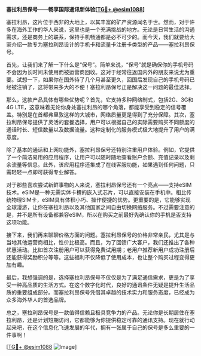 **塞拉利昂保号——畅享国际通讯新体验[[TG💪+ @esim1088](https://t.me/s/esim1088)]**

塞拉利昂，这片位于西非的大地上，以其丰富的矿产资源闻名于世。然而，对于许多在海外工作的华人来说，这里也是一个充满挑战的地方。无论是日常生活的沟通需求，还是商务上的联系，保持手机畅通都是必不可少的。而今天，我们就要给大家介绍一款专为塞拉利昂设计的手机卡和流量卡注册卡类型的产品——塞拉利昂保号。

首先，让我们来了解一下什么是“保号”。简单来说，“保号”就是确保你的手机号码不会因为长时间未使用而被运营商回收。这对于经常往返国内外的朋友来说尤为重要。试想一下，如果你在国外待了几个月甚至更久，回国后发现自己的手机号码已经被注销了，这将带来多大的不便！塞拉利昂保号正是解决这一问题的最佳选择。

那么，这款产品具体有哪些优势呢？首先，它支持多种网络制式，包括2G、3G和4G LTE，这意味着无论你身处塞拉利昂的哪个角落，都能享受到稳定的信号覆盖。特别是在首都弗里敦这样的大城市，网络质量更是得到了充分保障。其次，塞拉利昂保号提供了灵活的套餐选择，用户可以根据自己的实际需要购买不同额度的通话时长、短信数量以及数据流量。这种定制化的服务模式极大地提升了用户的满意度。

除了基本的通话和上网功能外，塞拉利昂保号还特别注重用户体验。例如，它提供了一个简洁易用的应用程序，让用户可以随时随地查看账户余额、充值记录以及剩余流量等信息。此外，该应用程序还集成了在线客服功能，如果遇到任何问题，只需轻轻一点即可获得专业解答。

对于那些喜欢尝试新鲜事物的人来说，塞拉利昂保号还有一个亮点——支持eSIM技术。eSIM是一种无需实体卡槽的嵌入式芯片，可以直接安装在手机中。相比传统物理SIM卡，eSIM具有体积小巧、操作便捷的优势。更重要的是，它能够实现全球漫游，让你在塞拉利昂以及其他国家之间自由切换网络服务。不过需要注意的是，并不是所有设备都兼容eSIM，所以在购买之前最好先确认你的手机是否支持这项功能。

接下来，我们再来聊聊价格方面的问题。塞拉利昂保号的价格非常亲民，尤其是与当地其他运营商相比，性价比极高。而且，为了回馈广大客户，我们还推出了各种优惠活动。比如首次注册用户可以获得免费试用期；老用户推荐新用户成功注册后还能获得奖励积分等等。这些福利不仅降低了使用成本，也让整个购买过程变得更加有趣。

最后，我想强调的是，选择塞拉利昂保号不仅仅是为了满足通信需求，更是为了享受一种高品质的生活方式。在这个数字化时代，良好的通讯条件无疑是提升生活品质的重要组成部分。而塞拉利昂保号凭借其卓越的技术实力和服务态度，已经成为众多海外华人的首选品牌。

总之，塞拉利昂保号是一款值得信赖且极具竞争力的产品。无论你是长期居住在塞拉利昂，还是计划短期访问，它都能够为你提供稳定可靠的通讯支持。现在就行动起来吧，在这个信息化飞速发展的年代，拥有一张属于自己的保号是多么重要的一件事啊！

[[TG💪+ @esim1088](https://t.me/s/esim1088) ![Image](https://i.postimg.cc/4NQfJmqS/Snipaste-2025-05-13-00-14-12.png)]